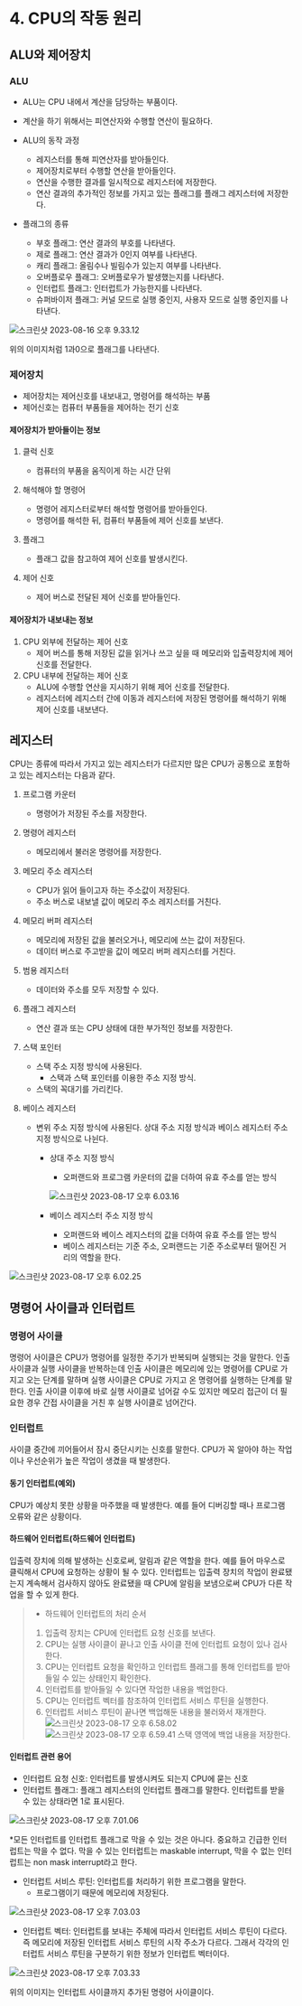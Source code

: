 # 4. CPU의 작동 원리
## ALU와 제어장치

### ALU
- ALU는 CPU 내에서 계산을 담당하는 부품이다. 
- 계산을 하기 위해서는 피연산자와 수행할 연산이 필요하다.
- ALU의 동작 과정
    - 레지스터를 통해 피연산자를 받아들인다.
    - 제어장치로부터 수행할 연산을 받아들인다.
    - 연산을 수행한 결과를 일시적으로 레지스터에 저장한다.
    - 연산 결과의 추가적인 정보를 가지고 있는 플래그를 플래그 레지스터에 저장한다.

- 플래그의 종류
    - 부호 플래그: 연산 결과의 부호를 나타낸다.
    - 제로 플래그: 연산 결과가 0인지 여부를 나타낸다.
    - 캐리 플래그: 올림수나 빌림수가 있는지 여부를 나타낸다.
    - 오버플로우 플래그: 오버플로우가 발생했는지를 나타낸다.
    - 인터럽트 플래그: 인터럽트가 가능한지를 나타낸다.
    - 슈퍼바이저 플래그: 커널 모드로 실행 중인지, 사용자 모드로 실행 중인지를 나타낸다.
    
![스크린샷 2023-08-16 오후 9.33.12](https://i.imgur.com/hHN2iuZ.png)

위의 이미지처럼 1과0으로 플래그를 나타낸다.

### 제어장치
- 제어장치는 제어신호를 내보내고, 명령어를 해석하는 부품
- 제어신호는 컴퓨터 부품들을 제어하는 전기 신호

#### 제어장치가 받아들이는 정보
1. 클럭 신호
    - 컴퓨터의 부품을 움직이게 하는 시간 단위

2. 해석해야 할 명령어
    - 명령어 레지스터로부터 해석할 명령어를 받아들인다.
    - 명령어를 해석한 뒤, 컴퓨터 부품들에 제어 신호를 보낸다.

3. 플래그
    - 플래그 값을 참고하여 제어 신호를 발생시킨다.

4. 제어 신호
    - 제어 버스로 전달된 제어 신호를 받아들인다.

#### 제어장치가 내보내는 정보
1. CPU 외부에 전달하는 제어 신호
    - 제어 버스를 통해 저장된 값을 읽거나 쓰고 싶을 때 메모리와 입출력장치에 제어 신호를 전달한다.
2. CPU 내부에 전달하는 제어 신호
    - ALU에 수행할 연산을 지시하기 위해 제어 신호를 전달한다.
    - 레지스터에 레지스터 간에 이동과 레지스터에 저장된 명령어를 해석하기 위해 제어 신호를 내보낸다.

## 레지스터
CPU는 종류에 따라서 가지고 있는 레지스터가 다르지만 많은 CPU가 공통으로 포함하고 있는 레지스터는 다음과 같다.
1. 프로그램 카운터
    - 명령어가 저장된 주소를 저장한다.
2. 명령어 레지스터
    - 메모리에서 불러온 명령어를 저장한다.
3. 메모리 주소 레지스터
    - CPU가 읽어 들이고자 하는 주소값이 저장된다.
    - 주소 버스로 내보낼 값이 메모리 주소 레지스터를 거친다.
4. 메모리 버퍼 레지스터
    - 메모리에 저장된 값을 불러오거나, 메모리에 쓰는 값이 저장된다.
    - 데이터 버스로 주고받을 값이 메모리 버퍼 레지스터를 거친다.
5. 범용 레지스터
    - 데이터와 주소를 모두 저장할 수 있다.
6. 플래그 레지스터
    - 연산 결과 또는 CPU 상태에 대한 부가적인 정보를 저장한다.
7. 스택 포인터
    - 스택 주소 지정 방식에 사용된다.
        - 스택과 스택 포인터를 이용한 주소 지정 방식.
    - 스택의 꼭대기를 가리킨다.

8. 베이스 레지스터
    - 변위 주소 지정 방식에 사용된다. 상대 주소 지정 방식과 베이스 레지스터 주소 지정 방식으로 나뉜다.
        - 상대 주소 지정 방식
            - 오퍼랜드와 프로그램 카운터의 값을 더하여 유효 주소를 얻는 방식

            ![스크린샷 2023-08-17 오후 6.03.16](https://i.imgur.com/qc4KdwA.png)

        - 베이스 레지스터 주소 지정 방식
            - 오퍼랜드와 베이스 레지스터의 값을 더하여 유효 주소를 얻는 방식 
            - 베이스 레지스터는 기준 주소, 오퍼랜드는 기준 주소로부터 떨어진 거리의 역할을 한다.

![스크린샷 2023-08-17 오후 6.02.25](https://i.imgur.com/mxYzbQv.png)

## 명령어 사이클과 인터럽트

### 명령어 사이클
명령어 사이클은 CPU가 명령어를 일정한 주기가 반복되며 실행되는 것을 말한다. 인출 사이클과 실행 사이클을 반복하는데 인출 사이클은 메모리에 있는 명령어를 CPU로 가지고 오는 단계를 말하며 실행 사이클은 CPU로 가지고 온 명령어를 실행하는 단계를 말한다. 인출 사이클 이후에 바로 실행 사이클로 넘어갈 수도 있지만 메모리 접근이 더 필요한 경우 간접 사이클을 거친 후 실행 사이클로 넘어간다. 

### 인터럽트
사이클 중간에 끼어들어서 잠시 중단시키는 신호를 말한다. CPU가 꼭 알아야 하는 작업이나 우선순위가 높은 작업이 생겼을 때 발생한다.

#### 동기 인터럽트(예외)
CPU가 예상치 못한 상황을 마주했을 때 발생한다. 예를 들어 디버깅할 때나 프로그램 오류와 같은 상황이다.

#### 하드웨어 인터럽트(하드웨어 인터럽트)
입출력 장치에 의해 발생하는 신호로써, 알림과 같은 역할을 한다. 예를 들어 마우스로 클릭해서 CPU에 요청하는 상황이 될 수 있다. 인터럽트는 입출력 장치의 작업이 완료됐는지 계속해서 검사하지 않아도 완료됐을 때 CPU에 알림을 보냄으로써 CPU가 다른 작업을 할 수 있게 한다.

> - 하드웨어 인터럽트의 처리 순서
> 1. 입출력 장치는 CPU에 인터럽트 요청 신호를 보낸다. 
> 2. CPU는 실행 사이클이 끝나고 인출 사이클 전에 인터럽트 요청이 있나 검사한다.
> 3. CPU는 인터럽트 요청을 확인하고 인터럽트 플래그를 통해 인터럽트를 받아들일 수 있는 상태인지 확인한다.
> 4. 인터럽트를 받아들일 수 있다면 작업한 내용을 백업한다.
> 5. CPU는 인터럽트 벡터를 참조하여 인터럽트 서비스 루틴을 실행한다.
> 6. 인터럽트 서비스 루틴이 끝나면 백업해둔 내용을 불러와서 재개한다.
![스크린샷 2023-08-17 오후 6.58.02](https://i.imgur.com/KlyAUAn.png)
![스크린샷 2023-08-17 오후 6.59.41](https://i.imgur.com/Pl2b0Ml.png)
> 스택 영역에 백업 내용을 저장한다.

#### 인터럽트 관련 용어
- 인터럽트 요청 신호: 인터럽트를 발생시켜도 되는지 CPU에 묻는 신호
- 인터럽트 플래그: 플래그 레지스터의 인터럽트 플래그를 말한다. 인터럽트를 받을 수 있는 상태라면 1로 표시된다.

![스크린샷 2023-08-17 오후 7.01.06](https://i.imgur.com/3RwmIBX.png)

*모든 인터럽트를 인터럽트 플래그로 막을 수 있는 것은 아니다. 중요하고 긴급한 인터럽트는 막을 수 없다. 막을 수 있는 인터럽트는 maskable interrupt, 막을 수 없는 인터럽트는 non mask interrupt라고 한다.

- 인터럽트 서비스 루틴: 인터럽트를 처리하기 위한 프로그램을 말한다.
    - 프로그램이기 때문에 메모리에 저장된다.

![스크린샷 2023-08-17 오후 7.03.03](https://i.imgur.com/DQNEEFJ.png)

- 인터럽트 벡터: 인터럽트를 보내는 주체에 따라서 인터럽트 서비스 루틴이 다르다. 즉 메모리에 저장된 인터럽트 서비스 루틴의 시작 주소가 다르다. 그래서 각각의 인터럽트 서비스 루틴을 구분하기 위한 정보가 인터럽트 벡터이다.

![스크린샷 2023-08-17 오후 7.03.33](https://i.imgur.com/oIRHBqN.png)

위의 이미지는 인터럽트 사이클까지 추가된 명령어 사이클이다.

